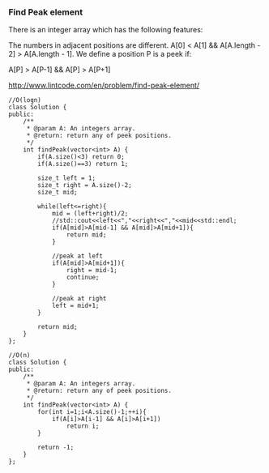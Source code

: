 ### Find Peak element
There is an integer array which has the following features:

The numbers in adjacent positions are different.
A[0] < A[1] && A[A.length - 2] > A[A.length - 1].
We define a position P is a peek if:

A[P] > A[P-1] && A[P] > A[P+1]

http://www.lintcode.com/en/problem/find-peak-element/

```
//O(logn)
class Solution {
public:
    /**
     * @param A: An integers array.
     * @return: return any of peek positions.
     */
    int findPeak(vector<int> A) {
        if(A.size()<3) return 0;
        if(A.size()==3) return 1;
        
        size_t left = 1;
        size_t right = A.size()-2;
        size_t mid;
        
        while(left<=right){
            mid = (left+right)/2;
            //std::cout<<left<<","<<right<<","<<mid<<std::endl;
            if(A[mid]>A[mid-1] && A[mid]>A[mid+1]){
                return mid;
            }
            
            //peak at left
            if(A[mid]>A[mid+1]){
                right = mid-1;
                continue;
            }
            
            //peak at right
            left = mid+1;
        }
        
        return mid;
    }
};
```

```
//O(n)
class Solution {
public:
    /**
     * @param A: An integers array.
     * @return: return any of peek positions.
     */
    int findPeak(vector<int> A) {
        for(int i=1;i<A.size()-1;++i){
            if(A[i]>A[i-1] && A[i]>A[i+1])
                return i;
        }
        
        return -1;
    }
};
```